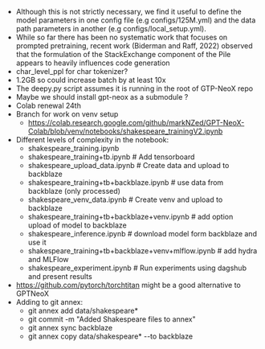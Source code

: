 - Although this is not strictly necessary, we find it useful to define the model parameters in one config file (e.g configs/125M.yml) and the data path parameters in another (e.g configs/local_setup.yml).
- While so far there has been no systematic work that focuses on prompted pretraining, recent work (Biderman and Raff, 2022) observed that the formulation of the StackExchange component of the Pile appears to heavily influences code generation
- char_level_ppl for char tokenizer?
- 1.2GB so could increase batch by at least 10x
- The deepy.py script assumes it is running in the root of GTP-NeoX repo
- Maybe we should install gpt-neox as a submodule ?
- Colab renewal 24th
- Branch for work on venv setup
  - https://colab.research.google.com/github/markNZed/GPT-NeoX-Colab/blob/venv/notebooks/shakespeare_trainingV2.ipynb
- Different levels of complexity in the notebook:
  - shakespeare_training.ipynb
  - shakespeare_training+tb.ipynb # Add tensorboard
  - shakespeare_upload_data.ipynb # Create data and upload to backblaze
  - shakespeare_training+tb+backblaze.ipynb # use data from backblaze (only processed)
  - shakespeare_venv_data.ipynb # Create venv and upload to backblaze
  - shakespeare_training+tb+backblaze+venv.ipynb # add option upload of model to backblaze
  - shakespeare_inference.ipynb # download model form backblaze and use it
  - shakespeare_training+tb+backblaze+venv+mlflow.ipynb # add hydra and MLFlow
  - shakespeare_experiment.ipynb # Run experiments using dagshub and present results
- https://github.com/pytorch/torchtitan might be a good alternative to GPTNeoX  
- Adding to git annex:
  - git annex add data/shakespeare*
  - git commit -m "Added Shakespeare files to annex"
  - git annex sync backblaze
  - git annex copy data/shakespeare* --to backblaze

